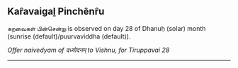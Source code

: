 ## Kar̂avaigaḻ Pinchênr̂u
கறவைகள் பின்சென்று is observed on day 28 of Dhanuḥ (solar) month (sunrise (default)/puurvaviddha (default)).

_Offer naivedyam of दध्योदनम् to Vishnu, for Tiruppavai 28_

---
